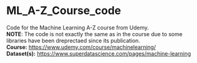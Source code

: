 # ML_A-Z_Course_code
 Code for the Machine Learning A-Z course from Udemy.  
 **NOTE**: The code is not exactly the same as in the course due to some libraries have been dreprectaed since its publication.  
 **Course:** https://www.udemy.com/course/machinelearning/  
 **Dataset(s):** https://www.superdatascience.com/pages/machine-learning  
